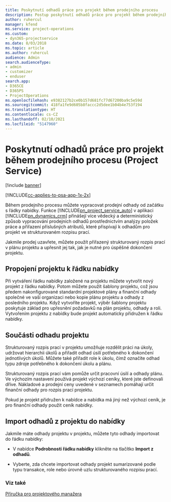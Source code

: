```yaml
---
title: Poskytnutí odhadů práce pro projekt během prodejního procesu
description: Postup poskytnutí odhadů práce pro projekt během prodejního procesu v Project Service
author: ruhercul
manager: kfend
ms.service: project-operations
ms.custom:
- dyn365-projectservice
ms.date: 8/03/2018
ms.topic: article
ms.author: ruhercul
audience: Admin
search.audienceType:
- admin
- customizer
- enduser
search.app:
- D365CE
- D365PS
- ProjectOperations
ms.openlocfilehash: e9382127b2ce0b157d681fc77d67200ba9c5e59d
ms.sourcegitcommit: 418fa1fe9d605b8faccc2d5dee1b04b4e753f194
ms.translationtype: HT
ms.contentlocale: cs-CZ
ms.lasthandoff: 02/10/2021
ms.locfileid: "5147960"
---
```

# <a name="provide-work-estimates-for-a-project-during-the-sales-process-project-service"></a>Poskytnutí odhadů práce pro projekt během prodejního procesu (Project Service)

[!include [banner](../includes/psa-now-project-operations.md)]

[!INCLUDE[cc-applies-to-psa-app-1x-2x](../includes/cc-applies-to-psa-app-1x-2x.md)]

Během prodejního procesu můžete vypracovat prodejní odhady od začátku s řádky nabídky. Funkce [!INCLUDE[pn_project_service_auto](../includes/pn-project-service-auto.md)] v aplikaci [!INCLUDE[pn_dynamics_crm](../includes/pn-dynamics-crm.md)] přinášejí více vědecký a deterministický způsob vypracování prodejních odhadů prostřednictvím analýzy položek práce a přiřazení příslušných atributů, které přispívají k odhadům pro projekt ve strukturovaném rozpisu prací.  
  
 Jakmile prodej uzavřete, můžete použít přiřazený strukturovaný rozpis prací v plánu projektu a upřesnit jej tak, jak je nutné pro úspěšné dokončení projektu.  
  
## <a name="link-a-project-to-a-quote-line"></a>Propojení projektu k řádku nabídky  
 Při vytváření řádku nabídky založené na projektu můžete vytvořit nový projekt z řádku nabídky. Potom můžete použít šablony projektu, což jsou předem nakonfigurované standardní projektové plány a finanční odhady společné ve vaší organizaci nebo kopie plánu projektu a odhady z posledního projektu. Když vytvoříte projekt, výběr šablony projektu poskytuje základ pro upřesnění požadavků na plán projektu, odhady a roli. Vytvořením projektu z nabídky bude projekt automaticky přidružen k řádku nabídky.  
  
## <a name="project-estimate-components"></a>Součásti odhadu projektu  
 Strukturovaný rozpis prací v projektu umožňuje rozdělit práci na úkoly, udržovat hierarchii úkolů a přiřadit odhad úsilí potřebného k dokončení jednotlivých úkolů. Můžete také přiřadit role k úkolu, čímž označíte odhad typu zdroje potřebného k dokončení úkolu a plánu.  
  
 Strukturovaný rozpis prací vám pomůže určit pracovní úsilí a odhady plánu. Ve výchozím nastavení používá projekt výchozí ceníky, které jste definovali dříve. Nákladové a prodejní ceny uvedené v seznamech pomáhají určit finanční odhady pro rozpis prací projektu.  
  
 Pokud je projekt přidružen k nabídce a nabídka má jiný než výchozí ceník, je pro finanční odhady použit ceník nabídky.  
  
## <a name="import-estimates-from-a-project-into-a-quote"></a>Import odhadů z projektu do nabídky  
 Jakmile máte odhady projektu v projektu, můžete tyto odhady importovat do řádku nabídky:  
  
-   V nabídce **Podrobnosti řádku nabídky** klikněte na tlačítko **Import z odhadů**. 

-   Vyberte, zda chcete importovat odhady projekt sumarizované podle typu transakce, role nebo úrovně uzlu strukturovaného rozpisu prací.  
  
### <a name="see-also"></a>Viz také  
 [Příručka pro projektového manažera](../psa/project-manager-guide.md)
